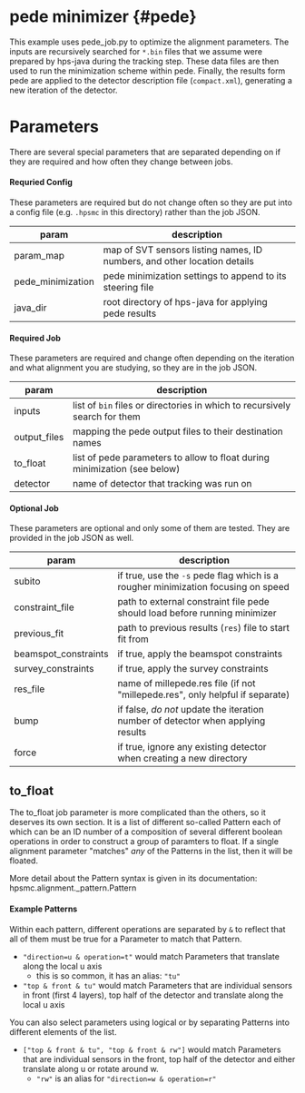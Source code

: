 pede minimizer {#pede}
==============
This example uses pede_job.py to optimize the alignment parameters. The inputs are recursively searched for `*.bin` files that we assume were prepared by hps-java during the tracking step.
These data files are then used to run the minimization scheme within pede.
Finally, the results form pede are applied to the detector description file (`compact.xml`), generating a new iteration of the detector.

# Parameters
There are several special parameters that are separated depending on if they are required and how often they change between jobs.

#### Requried Config
These parameters are required but do not change often so they are put into a config file (e.g. `.hpsmc` in this directory) rather than the job JSON.

| param              | description                                                              |
|--------------------|--------------------------------------------------------------------------|
| param\_map         | map of SVT sensors listing names, ID numbers, and other location details |
| pede\_minimization | pede minimization settings to append to its steering file                |
| java\_dir          | root directory of hps-java for applying pede results                     |


#### Required Job
These parameters are required and change often depending on the iteration and what alignment you are studying, so they are in the job JSON.

| param         | description                                                                 |
|---------------|-----------------------------------------------------------------------------|
| inputs        | list of `bin` files or directories in which to recursively search for them  |
| output\_files | mapping the pede output files to their destination names                    |
| to\_float     | list of pede parameters to allow to float during minimization (see below)   |
| detector      | name of detector that tracking was run on                                   |

#### Optional Job
These parameters are optional and only some of them are tested. They are provided in the job JSON as well.

| param                 | description                                                                       |
|-----------------------|-----------------------------------------------------------------------------------|
| subito                | if true, use the `-s` pede flag which is a rougher minimization focusing on speed |
| constraint\_file      | path to external constraint file pede should load before running minimizer        |
| previous\_fit         | path to previous results (`res`) file to start fit from                           |
| beamspot\_constraints | if true, apply the beamspot constraints                                           |
| survey\_constraints   | if true, apply the survey constraints                                             |
| res\_file             | name of millepede.res file (if not "millepede.res", only helpful if separate)     |
| bump                  | if false, *do not* update the iteration number of detector when applying results  |
| force                 | if true, ignore any existing detector when creating a new directory               |

## to\_float
The to\_float job parameter is more complicated than the others, so it deserves its own section.
It is a list of different so-called Pattern each of which can be an ID number of a composition of
several different boolean operations in order to construct a group of paramters to float. If a
single alignment parameter "matches" _any_ of the Patterns in the list, then it will be floated.

More detail about the Pattern syntax is given in its documentation: hpsmc.alignment._pattern.Pattern

#### Example Patterns
Within each pattern, different operations are separated by `&` to reflect that all of them must be true
for a Parameter to match that Pattern.
- `"direction=u & operation=t"` would match Parameters that translate along the local u axis
  - this is so common, it has an alias: `"tu"`
- `"top & front & tu"` would match Parameters that are individual sensors in front (first 4 layers), top half
  of the detector and translate along the local u axis

You can also select parameters using logical or by separating Patterns into different elements of the list.
- `["top & front & tu", "top & front & rw"]` would match Parameters that are individual sensors in the front,
  top half of the detector and either translate along u or rotate around w.
  - `"rw"` is an alias for `"direction=w & operation=r"`
